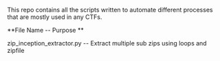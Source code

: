 This repo contains all the scripts written to automate different processes that are mostly used in any CTFs.

**File Name -- Purpose **

zip_inception_extractor.py -- Extract multiple sub zips using loops and zipfile
